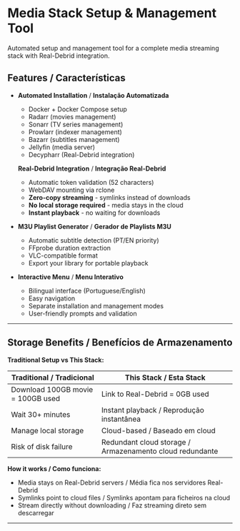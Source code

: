 # Media Stack Setup & Management Tool

Automated setup and management tool for a complete media streaming stack with Real-Debrid integration.

## Features / Características

- **Automated Installation** / **Instalação Automatizada**
  - Docker + Docker Compose setup
  - Radarr (movies management)
  - Sonarr (TV series management)
  - Prowlarr (indexer management)
  - Bazarr (subtitles management)
  - Jellyfin (media server)
  - Decypharr (Real-Debrid integration)

  **Real-Debrid Integration** / **Integração Real-Debrid**
  - Automatic token validation (52 characters)
  - WebDAV mounting via rclone
  - **Zero-copy streaming** - symlinks instead of downloads
  - **No local storage required** - media stays in the cloud
  - **Instant playback** - no waiting for downloads

- **M3U Playlist Generator** / **Gerador de Playlists M3U**
  - Automatic subtitle detection (PT/EN priority)
  - FFprobe duration extraction
  - VLC-compatible format
  - Export your library for portable playback

- **Interactive Menu** / **Menu Interativo**
  - Bilingual interface (Portuguese/English)
  - Easy navigation
  - Separate installation and management modes
  - User-friendly prompts and validation
---
## Storage Benefits / Benefícios de Armazenamento

**Traditional Setup vs This Stack:**

| Traditional / Tradicional | This Stack / Esta Stack |
|---------------------------|-------------------------|
| Download 100GB movie = 100GB used | Link to Real-Debrid = 0GB used |
| Wait 30+ minutes | Instant playback / Reprodução instantânea |
| Manage local storage | Cloud-based / Baseado em cloud |
| Risk of disk failure | Redundant cloud storage / Armazenamento cloud redundante |

**How it works / Como funciona:**
- Media stays on Real-Debrid servers / Média fica nos servidores Real-Debrid
- Symlinks point to cloud files / Symlinks apontam para ficheiros na cloud
- Stream directly without downloading / Faz streaming direto sem descarregar
---
